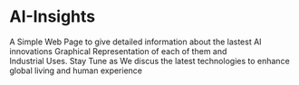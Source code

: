 # AI-Insights
A Simple Web Page to give detailed information about the lastest AI innovations 
Graphical Representation of each of them and  
Industrial Uses.
Stay Tune as We discus the latest technologies to enhance global living and human experience 
